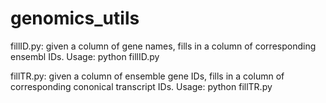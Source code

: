 # genomics_utils

fillID.py: given a column of gene names, fills in a column of corresponding ensembl IDs.
Usage: python fillID.py <File name> <Column name of gene names> <Column name of gene IDs>

fillTR.py: given a column of ensemble gene IDs, fills in a column of corresponding cononical transcript IDs.
Usage: python fillTR.py <File name> <Column name of gene IDs> <Column name of transcript IDs>
